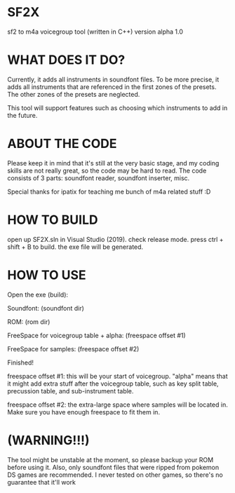 # SF2X
sf2 to m4a voicegroup tool (written in C++)
version alpha 1.0

# WHAT DOES IT DO?
Currently, it adds all instruments in soundfont files.
To be more precise, it adds all instruments that are referenced in the first zones of the presets. The other zones of the presets are neglected.

This tool will support features such as choosing which instruments to add in the future.


# ABOUT THE CODE
Please keep it in mind that it's still at the very basic stage, and my coding skills are not really great, so the code may be hard to read.
The code consists of 3 parts: soundfont reader, soundfont inserter, misc.

Special thanks for ipatix for teaching me bunch of m4a related stuff :D


# HOW TO BUILD
open up SF2X.sln in Visual Studio (2019). check release mode. press ctrl + shift + B to build. the exe file will be generated.

# HOW TO USE
Open the exe (build):


Soundfont: (soundfont dir)

ROM: (rom dir)

FreeSpace for voicegroup table + alpha: (freespace offset #1)

FreeSpace for samples: (freespace offset #2)

Finished!


freespace offset #1: this will be your start of voicegroup. "alpha" means that it might add extra stuff after the voicegroup table, such as key split table, precussion table, and sub-instrument table.

freespace offset #2: the extra-large space where samples will be located in. Make sure you have enough freespace to fit them in.

# (WARNING!!!)

The tool might be unstable at the moment, so please backup your ROM before using it. Also, only soundfont files that were ripped from pokemon DS games are recommended. I never tested on other games, so there's no guarantee that it'll work
